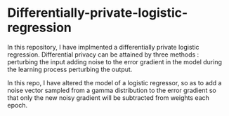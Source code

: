 # Differentially-private-logistic-regression

In this repository, I have implmented a differentially private logistic regression.
Differential privacy can be attained by three methods :
        perturbing the input
        adding noise to the error gradient in the model during the learning process
        perturbing the output.

In this repo, I have altered the model of a logistic regressor, so as to add a 
noise vector sampled from a gamma distribution to the error 
gradient so that only the new noisy gradient will be subtracted from weights
each epoch.
